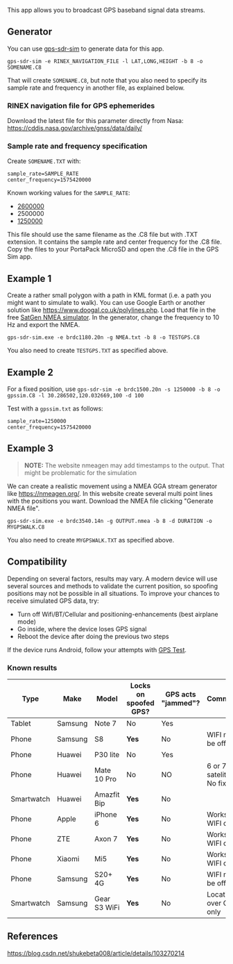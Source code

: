 This app allows you to broadcast GPS baseband signal data streams. 

## Generator
You can use [gps-sdr-sim](https://github.com/osqzss/gps-sdr-sim) to generate data for this app.  

`gps-sdr-sim -e RINEX_NAVIGATION_FILE -l LAT,LONG,HEIGHT -b 8 -o SOMENAME.C8`

That will create `SOMENAME.C8`, but note that you also need to specify its sample rate and frequency in another file, as explained below.

### RINEX navigation file for GPS ephemerides
Download the latest file for this parameter directly from Nasa: https://cddis.nasa.gov/archive/gnss/data/daily/

### Sample rate and frequency specification
Create `SOMENAME.TXT` with:
```
sample_rate=SAMPLE_RATE
center_frequency=1575420000
```

Known working values for the `SAMPLE_RATE`:
* [2600000](https://www.tiktok.com/@erwinried/video/6822750940806843654?fbclid=IwAR1vMd-CCchIdbXPudxQr5mIKXJv7cL2HaGRhUSl1iaDvCufnD1D67X31IE)
* 2500000
* [1250000](https://www.facebook.com/groups/177623356165819/permalink/648011779126972/)

This file should use the same filename as the .C8 file but with .TXT extension. It contains the sample rate and center frequency for the .C8 file. Copy the files to your PortaPack MicroSD and open the .C8 file in the GPS Sim app.

## Example 1
Create a rather small polygon with a path in KML format (i.e. a path you might want to simulate to walk). You can use Google Earth or another solution like https://www.doogal.co.uk/polylines.php. Load that file in the free [SatGen NMEA simulator](https://www.labsat.co.uk/index.php/en/free-gps-nmea-simulator-software). In the generator, change the frequency to 10 Hz and export the NMEA.

`gps-sdr-sim.exe -e brdc1180.20n -g NMEA.txt -b 8 -o TESTGPS.C8`

You also need to create `TESTGPS.TXT` as specified above.

## Example 2

For a fixed position, use
`gps-sdr-sim -e brdc1500.20n -s 1250000 -b 8 -o gpssim.C8 -l 30.286502,120.032669,100 -d 100`

Test with a `gpssim.txt` as follows:

```
sample_rate=1250000
center_frequency=1575420000
```

## Example 3
> **NOTE:** The website nmeagen may add timestamps to the output. That might be problematic for the simulation

We can create a realistic movement using a NMEA GGA stream generator like https://nmeagen.org/. In this website create several multi point lines with the positions you want. Download the NMEA file clicking "Generate NMEA file".

`gps-sdr-sim.exe -e brdc3540.14n -g OUTPUT.nmea -b 8 -d DURATION -o MYGPSWALK.C8`

You also need to create `MYGPSWALK.TXT` as specified above.

## Compatibility
Depending on several factors, results may vary. A modern device will use several sources and methods to validate the current position, so spoofing positions may not be possible in all situations. To improve your chances to receive simulated GPS data, try:
* Turn off Wifi/BT/Cellular and positioning-enhancements (best airplane mode)
* Go inside, where the device loses GPS signal
* Reboot the device after doing the previous two steps

If the device runs Android, follow your attempts with [GPS Test](https://play.google.com/store/apps/details?id=com.chartcross.gpstest).

### Known results
| Type       | Make    | Model        | Locks on spoofed GPS? | GPS acts "jammed"? | Comments                   |
|------------|---------|--------------|-----------------------|--------------------|----------------------------|
| Tablet     | Samsung | Note 7       | No                    | Yes                |                            |
| Phone      | Samsung | S8           | **Yes**               | No                 | WIFI must be off           |
| Phone      | Huawei  | P30 lite     | No                    | Yes                |                            |
| Phone      | Huawei  | Mate 10 Pro  | No                    | NO                 | 6 or 7 satelites: No fix   |
| Smartwatch | Huawei  | Amazfit Bip  | **Yes**               | No                 |                            |
| Phone      | Apple   | iPhone 6     | **Yes**               | No                 | Works with WIFI on         |
| Phone      | ZTE     | Axon 7       | **Yes**               | No                 | Works with WIFI on         |
| Phone      | Xiaomi  | Mi5          | **Yes**               | No                 | Works with WIFI on         |
| Phone      | Samsung | S20+ 4G      | **Yes**               | No                 | WIFI must be off           |
| Smartwatch | Samsung | Gear S3 WiFi | **Yes**               | No                 | Location over GPS only     |


## References
https://blog.csdn.net/shukebeta008/article/details/103270214